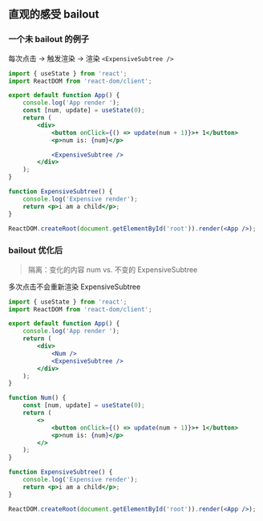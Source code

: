 ## 直观的感受 bailout

### **一个未 bailout 的例子**

每次点击 -> 触发渲染 -> 渲染 `<ExpensiveSubtree />`

```jsx
import { useState } from 'react';
import ReactDOM from 'react-dom/client';

export default function App() {
	console.log('App render ');
	const [num, update] = useState(0);
	return (
		<div>
			<button onClick={() => update(num + 1)}>+ 1</button>
			<p>num is: {num}</p>

			<ExpensiveSubtree />
		</div>
	);
}

function ExpensiveSubtree() {
	console.log('Expensive render');
	return <p>i am a child</p>;
}

ReactDOM.createRoot(document.getElementById('root')).render(<App />);
```

### bailout 优化后

> 隔离：变化的内容 num vs. 不变的 ExpensiveSubtree

多次点击不会重新渲染 ExpensiveSubtree

```jsx
import { useState } from 'react';
import ReactDOM from 'react-dom/client';

export default function App() {
	console.log('App render ');
	return (
		<div>
			<Num />
			<ExpensiveSubtree />
		</div>
	);
}

function Num() {
	const [num, update] = useState(0);
	return (
		<>
			<button onClick={() => update(num + 1)}>+ 1</button>
			<p>num is: {num}</p>
		</>
	);
}

function ExpensiveSubtree() {
	console.log('Expensive render');
	return <p>i am a child</p>;
}

ReactDOM.createRoot(document.getElementById('root')).render(<App />);
```
